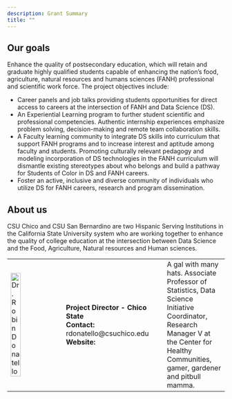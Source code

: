 ```yaml
---
description: Grant Summary
title: ""
---
```



## Our goals

Enhance the quality of postsecondary education, which will retain and graduate highly qualified students capable of enhancing the nation’s food, agriculture, natural resources and humans sciences (FANH) professional and scientific work force. The project objectives include:

  * Career panels and job talks providing students opportunities for direct access to careers at the intersection of FANH and Data Science (DS). 
  * An Experiential Learning program to further student scientific and professional competencies. Authentic internship experiences emphasize problem solving, decision-making and 
remote team collaboration skills. 
  * A Faculty learning community to integrate DS skills into curriculum that support FANH programs and to increase interest and 
aptitude among faculty and students. Promoting culturally relevant pedagogy and modeling incorporation of DS technologies in the FANH curriculum will dismantle 
existing stereotypes about who belongs and build a pathway for Students of Color in DS and FANH careers. 
  * Foster an active, inclusive and diverse community of 
individuals who utilize DS for FANH careers, research and program dissemination.

## About us

CSU Chico and CSU San Bernardino are two Hispanic Serving Institutions in the California State University system who are working together to enhance the quality of college education at the intersection between Data Science and the Food, Agriculture, Natural resources and Human sciences. 

<table>
<tr>
  <td width="250"><img src="/img/project_staff/Robin.jpg" alt="Dr. Robin Donatello" style="height:50%;"/></td>
  <td width="50"></td>
  <td width="250"><strong>Project Director - Chico State</strong><br> 
    <strong>Contact: </strong>rdonatello@csuchico.edu <br> 
    <strong>Website: </strong><a href="https://www.norcalbiostat.com/"></a>
  </td>
  <td width="50"></td>
  <td width="350">A gal with many hats. Associate Professor of Statistics, Data Science Initiative Coordinator, Research Manager V at the Center for Healthy Communities, gamer, gardener and pitbull mamma.</td>
</tr>
</table>

